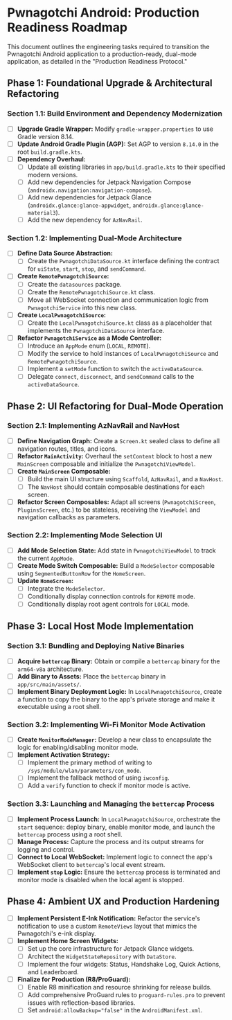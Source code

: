 # Pwnagotchi Android: Production Readiness Roadmap

This document outlines the engineering tasks required to transition the Pwnagotchi Android application to a production-ready, dual-mode application, as detailed in the "Production Readiness Protocol."

## Phase 1: Foundational Upgrade & Architectural Refactoring

### Section 1.1: Build Environment and Dependency Modernization
- [ ] **Upgrade Gradle Wrapper:** Modify `gradle-wrapper.properties` to use Gradle version 8.14.
- [ ] **Update Android Gradle Plugin (AGP):** Set AGP to version `8.14.0` in the root `build.gradle.kts`.
- [ ] **Dependency Overhaul:**
    - [ ] Update all existing libraries in `app/build.gradle.kts` to their specified modern versions.
    - [ ] Add new dependencies for Jetpack Navigation Compose (`androidx.navigation:navigation-compose`).
    - [ ] Add new dependencies for Jetpack Glance (`androidx.glance:glance-appwidget`, `androidx.glance:glance-material3`).
    - [ ] Add the new dependency for `AzNavRail`.

### Section 1.2: Implementing Dual-Mode Architecture
- [ ] **Define Data Source Abstraction:**
    - [ ] Create the `PwnagotchiDataSource.kt` interface defining the contract for `uiState`, `start`, `stop`, and `sendCommand`.
- [ ] **Create `RemotePwnagotchiSource`:**
    - [ ] Create the `datasources` package.
    - [ ] Create the `RemotePwnagotchiSource.kt` class.
    - [ ] Move all WebSocket connection and communication logic from `PwnagotchiService` into this new class.
- [ ] **Create `LocalPwnagotchiSource`:**
    - [ ] Create the `LocalPwnagotchiSource.kt` class as a placeholder that implements the `PwnagotchiDataSource` interface.
- [ ] **Refactor `PwnagotchiService` as a Mode Controller:**
    - [ ] Introduce an `AppMode` enum (`LOCAL`, `REMOTE`).
    - [ ] Modify the service to hold instances of `LocalPwnagotchiSource` and `RemotePwnagotchiSource`.
    - [ ] Implement a `setMode` function to switch the `activeDataSource`.
    - [ ] Delegate `connect`, `disconnect`, and `sendCommand` calls to the `activeDataSource`.

## Phase 2: UI Refactoring for Dual-Mode Operation

### Section 2.1: Implementing AzNavRail and NavHost
- [ ] **Define Navigation Graph:** Create a `Screen.kt` sealed class to define all navigation routes, titles, and icons.
- [ ] **Refactor `MainActivity`:** Overhaul the `setContent` block to host a new `MainScreen` composable and initialize the `PwnagotchiViewModel`.
- [ ] **Create `MainScreen` Composable:**
    - [ ] Build the main UI structure using `Scaffold`, `AzNavRail`, and a `NavHost`.
    - [ ] The `NavHost` should contain composable destinations for each screen.
- [ ] **Refactor Screen Composables:** Adapt all screens (`PwnagotchiScreen`, `PluginsScreen`, etc.) to be stateless, receiving the `ViewModel` and navigation callbacks as parameters.

### Section 2.2: Implementing Mode Selection UI
- [ ] **Add Mode Selection State:** Add state in `PwnagotchiViewModel` to track the current `AppMode`.
- [ ] **Create Mode Switch Composable:** Build a `ModeSelector` composable using `SegmentedButtonRow` for the `HomeScreen`.
- [ ] **Update `HomeScreen`:**
    - [ ] Integrate the `ModeSelector`.
    - [ ] Conditionally display connection controls for `REMOTE` mode.
    - [ ] Conditionally display root agent controls for `LOCAL` mode.

## Phase 3: Local Host Mode Implementation

### Section 3.1: Bundling and Deploying Native Binaries
- [ ] **Acquire `bettercap` Binary:** Obtain or compile a `bettercap` binary for the `arm64-v8a` architecture.
- [ ] **Add Binary to Assets:** Place the `bettercap` binary in `app/src/main/assets/`.
- [ ] **Implement Binary Deployment Logic:** In `LocalPwnagotchiSource`, create a function to copy the binary to the app's private storage and make it executable using a root shell.

### Section 3.2: Implementing Wi-Fi Monitor Mode Activation
- [ ] **Create `MonitorModeManager`:** Develop a new class to encapsulate the logic for enabling/disabling monitor mode.
- [ ] **Implement Activation Strategy:**
    - [ ] Implement the primary method of writing to `/sys/module/wlan/parameters/con_mode`.
    - [ ] Implement the fallback method of using `iwconfig`.
    - [ ] Add a `verify` function to check if monitor mode is active.

### Section 3.3: Launching and Managing the `bettercap` Process
- [ ] **Implement Process Launch:** In `LocalPwnagotchiSource`, orchestrate the `start` sequence: deploy binary, enable monitor mode, and launch the `bettercap` process using a root shell.
- [ ] **Manage Process:** Capture the process and its output streams for logging and control.
- [ ] **Connect to Local WebSocket:** Implement logic to connect the app's WebSocket client to `bettercap`'s local event stream.
- [ ] **Implement `stop` Logic:** Ensure the `bettercap` process is terminated and monitor mode is disabled when the local agent is stopped.

## Phase 4: Ambient UX and Production Hardening

- [ ] **Implement Persistent E-Ink Notification:** Refactor the service's notification to use a custom `RemoteViews` layout that mimics the Pwnagotchi's e-ink display.
- [ ] **Implement Home Screen Widgets:**
    - [ ] Set up the core infrastructure for Jetpack Glance widgets.
    - [ ] Architect the `WidgetStateRepository` with `DataStore`.
    - [ ] Implement the four widgets: Status, Handshake Log, Quick Actions, and Leaderboard.
- [ ] **Finalize for Production (R8/ProGuard):**
    - [ ] Enable R8 minification and resource shrinking for release builds.
    - [ ] Add comprehensive ProGuard rules to `proguard-rules.pro` to prevent issues with reflection-based libraries.
    - [ ] Set `android:allowBackup="false"` in the `AndroidManifest.xml`.